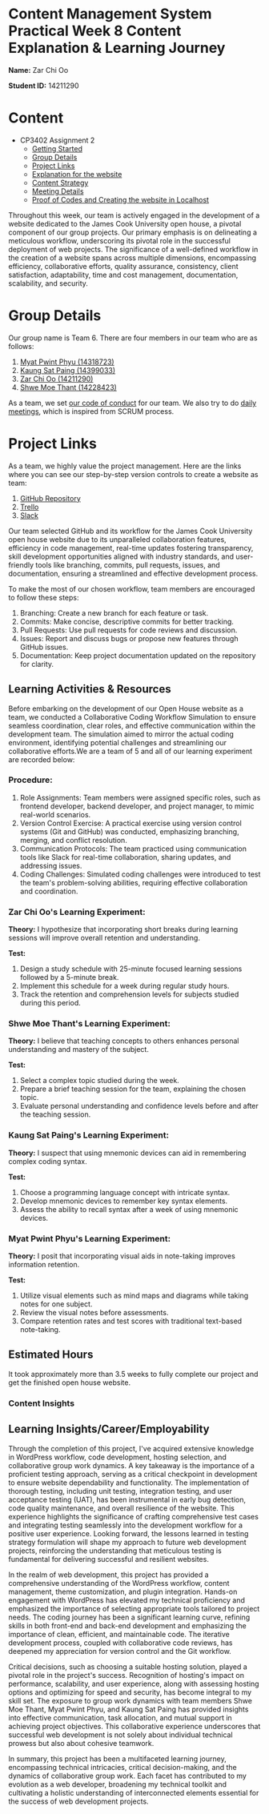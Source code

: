 # Content Management System Practical Week 8 Content Explanation & Learning Journey

**Name:** Zar Chi Oo

**Student ID:** 14211290

# Content
* CP3402 Assignment 2
  * [Getting Started](#Getting-Started)
  * [Group Details](#Group-Details)
  * [Project Links](#Project-Links)
  * [Explanation for the website](#Explanation-for-the-website)
  * [Content Strategy](#Content-Strategy)
  * [Meeting Details](#Meeting-Details)
  * [Proof of Codes and Creating the website in Localhost](#Proof-of-Codes-and-Creating-the-website-in-Localhost)


Throughout this week, our team is actively engaged in the development of a website dedicated to the James Cook University open house, a pivotal component of our group projects. Our primary emphasis is on delineating a meticulous workflow, underscoring its pivotal role in the successful deployment of web projects. The significance of a well-defined workflow in the creation of a website spans across multiple dimensions, encompassing efficiency, collaborative efforts, quality assurance, consistency, client satisfaction, adaptability, time and cost management, documentation, scalability, and security.

# Group Details
 
Our group name is Team 6. There are four members in our team who are as follows:
1. [Myat Pwint Phyu (14318723)](https://www.linkedin.com/in/myat-pwint-phyu-67b587284/)
2. [Kaung Sat Paing (14399033)](https://www.linkedin.com/in/kaung-sat-paing-2b02b825b/?utm_source=share&utm_campaign=share_via&utm_content=profile&utm_medium=ios_app)
3. [Zar Chi Oo (14211290)](https://www.linkedin.com/in/zarchioo/)
4. [Shwe Moe Thant (14228423)](https://www.linkedin.com/in/shwe-moe-thant-454473223/)


As a team, we set [our code of conduct](https://docs.google.com/document/d/1kDKkVeRaLh9u8EgRC4VUBGRNnzZF26KD7whVBtHkiJ8/edit?usp=sharing) for our team.
We also try to do [daily meetings](https://miro.com/welcomeonboard/OU00RWc1eENZeWJUbnd0aktVVmlBeVhWZERtcWIwVUo2azM3Y3R4ekZEZjVNbnpsUHRjZE1POUUzQTdnS25xYnwzNDU4NzY0NTQxOTQyODkzMzQwfDI=?share_link_id=231631393104), which is inspired from SCRUM process.

# Project Links
 
As a team, we highly value the project management. Here are the links where you can see our step-by-step version controls
to create a website as team:
1. [GitHub Repository](https://github.com/ShweMoeThantAurum/ContentManagementSystemGroupAssignmentTeam6)
2. [Trello](https://trello.com/b/K4nnWSkQ/team-6)
3. [Slack](https://join.slack.com/t/namethegroup/shared_invite/zt-29hsfnftw-c_owSNMwG86oE4wNrx7dtQ)

Our team selected GitHub and its workflow for the James Cook University open house website due to its unparalleled collaboration features, efficiency in code management, real-time updates fostering transparency, skill development opportunities aligned with industry standards, and user-friendly tools like branching, commits, pull requests, issues, and documentation, ensuring a streamlined and effective development process.

To make the most of our chosen workflow, team members are encouraged to follow these steps:

1. Branching: Create a new branch for each feature or task.
2. Commits: Make concise, descriptive commits for better tracking.
3. Pull Requests: Use pull requests for code reviews and discussion.
4. Issues: Report and discuss bugs or propose new features through GitHub issues.
5. Documentation: Keep project documentation updated on the repository for clarity.
 

## Learning Activities & Resources

Before embarking on the development of our Open House website as a team, we conducted a Collaborative Coding Workflow Simulation to ensure seamless coordination, clear roles, and effective communication within the development team. The simulation aimed to mirror the actual coding environment, identifying potential challenges and streamlining our collaborative efforts.We are a team of 5 and all of our learning experiment are recorded below:

### Procedure:

1. Role Assignments: Team members were assigned specific roles, such as frontend developer, backend developer, and project manager, to mimic real-world scenarios.
2. Version Control Exercise: A practical exercise using version control systems (Git and GitHub) was conducted, emphasizing branching, merging, and conflict resolution.
3. Communication Protocols: The team practiced using communication tools like Slack for real-time collaboration, sharing updates, and addressing issues.
4. Coding Challenges: Simulated coding challenges were introduced to test the team's problem-solving abilities, requiring effective collaboration and coordination.

### Zar Chi Oo's Learning Experiment:

**Theory:**
I hypothesize that incorporating short breaks during learning sessions will improve overall retention and understanding.

**Test:**
1. Design a study schedule with 25-minute focused learning sessions followed by a 5-minute break.
2. Implement this schedule for a week during regular study hours.
3. Track the retention and comprehension levels for subjects studied during this period.

### Shwe Moe Thant's Learning Experiment:

**Theory:**
I believe that teaching concepts to others enhances personal understanding and mastery of the subject.

**Test:**
1. Select a complex topic studied during the week.
2. Prepare a brief teaching session for the team, explaining the chosen topic.
3. Evaluate personal understanding and confidence levels before and after the teaching session.

### Kaung Sat Paing's Learning Experiment:

**Theory:**
I suspect that using mnemonic devices can aid in remembering complex coding syntax.

**Test:**
1. Choose a programming language concept with intricate syntax.
2. Develop mnemonic devices to remember key syntax elements.
3. Assess the ability to recall syntax after a week of using mnemonic devices.

### Myat Pwint Phyu's Learning Experiment:

**Theory:**
I posit that incorporating visual aids in note-taking improves information retention.

**Test:**
1. Utilize visual elements such as mind maps and diagrams while taking notes for one subject.
2. Review the visual notes before assessments.
3. Compare retention rates and test scores with traditional text-based note-taking.


## Estimated Hours
 It took approximately more than 3.5 weeks to fully complete our project and get the finished open house website.


### Content Insights





## Learning Insights/Career/Employability

Through the completion of this project, I've acquired extensive knowledge in WordPress workflow, code development, hosting selection, and collaborative group work dynamics. A key takeaway is the importance of a proficient testing approach, serving as a critical checkpoint in development to ensure website dependability and functionality. The implementation of thorough testing, including unit testing, integration testing, and user acceptance testing (UAT), has been instrumental in early bug detection, code quality maintenance, and overall resilience of the website. This experience highlights the significance of crafting comprehensive test cases and integrating testing seamlessly into the development workflow for a positive user experience. Looking forward, the lessons learned in testing strategy formulation will shape my approach to future web development projects, reinforcing the understanding that meticulous testing is fundamental for delivering successful and resilient websites.

In the realm of web development, this project has provided a comprehensive understanding of the WordPress workflow, content management, theme customization, and plugin integration. Hands-on engagement with WordPress has elevated my technical proficiency and emphasized the importance of selecting appropriate tools tailored to project needs. The coding journey has been a significant learning curve, refining skills in both front-end and back-end development and emphasizing the importance of clean, efficient, and maintainable code. The iterative development process, coupled with collaborative code reviews, has deepened my appreciation for version control and the Git workflow.

Critical decisions, such as choosing a suitable hosting solution, played a pivotal role in the project's success. Recognition of hosting's impact on performance, scalability, and user experience, along with assessing hosting options and optimizing for speed and security, has become integral to my skill set. The exposure to group work dynamics with team members Shwe Moe Thant, Myat Pwint Phyu, and Kaung Sat Paing has provided insights into effective communication, task allocation, and mutual support in achieving project objectives. This collaborative experience underscores that successful web development is not solely about individual technical prowess but also about cohesive teamwork.

In summary, this project has been a multifaceted learning journey, encompassing technical intricacies, critical decision-making, and the dynamics of collaborative group work. Each facet has contributed to my evolution as a web developer, broadening my technical toolkit and cultivating a holistic understanding of interconnected elements essential for the success of web development projects.


